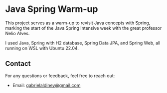 # Java Spring Warm-up

This project serves as a warm-up to revisit Java concepts with Spring, marking the start of the Java Spring Intensive week with the great professor Nelio Alves.

I used Java, Spring with H2 database, Spring Data JPA, and Spring Web, all running on WSL with Ubuntu 22.04.

## Contact

For any questions or feedback, feel free to reach out:

- Email: [gabrielaldiney@gmail.com](mailto:gabrielaldiney@gmail.com)
